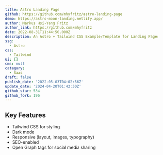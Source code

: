 ```yaml
---
title: Astro Landing Page
github: https://github.com/mhyfritz/astro-landing-page
demo: https://astro-moon-landing.netlify.app/
author: Markus Hsi-Yang Fritz
author_link: https://github.com/mhyfritz
date: 2022-08-31T11:44:50.000Z
description: An Astro + Tailwind CSS Example/Template for Landing Pages.
ssg:
  - Astro
css:
  - Tailwind
ui: []
cms: null
category:
  - Saas
draft: false
publish_date: '2022-05-03T04:02:56Z'
update_date: '2024-04-20T01:42:30Z'
github_star: 534
github_fork: 196
---
```

## Key Features

- Tailwind CSS for styling
- Dark mode
- Responsive (layout, images, typography)
- SEO-enabled
- Open Graph tags for social media sharing
